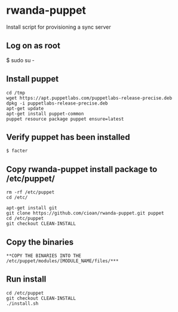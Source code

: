 rwanda-puppet
=============

Install script for provisioning a sync server

Log on as root
------------------
$ sudo su -


Install puppet
------------------
```
cd /tmp
wget https://apt.puppetlabs.com/puppetlabs-release-precise.deb
dpkg -i puppetlabs-release-precise.deb
apt-get update
apt-get install puppet-common
puppet resource package puppet ensure=latest
```

Verify puppet has been installed
------------------
```
$ facter
```

Copy rwanda-puppet install package to /etc/puppet/
------------------
```
rm -rf /etc/puppet
cd /etc/

apt-get install git
git clone https://github.com/cioan/rwanda-puppet.git puppet
cd /etc/puppet
git checkout CLEAN-INSTALL
```

Copy the binaries
-----------
```
**COPY THE BINARIES INTO THE /etc/puppet/modules/[MODULE_NAME/files/***
```

Run install
-----------
```
cd /etc/puppet
git checkout CLEAN-INSTALL
./install.sh
```
